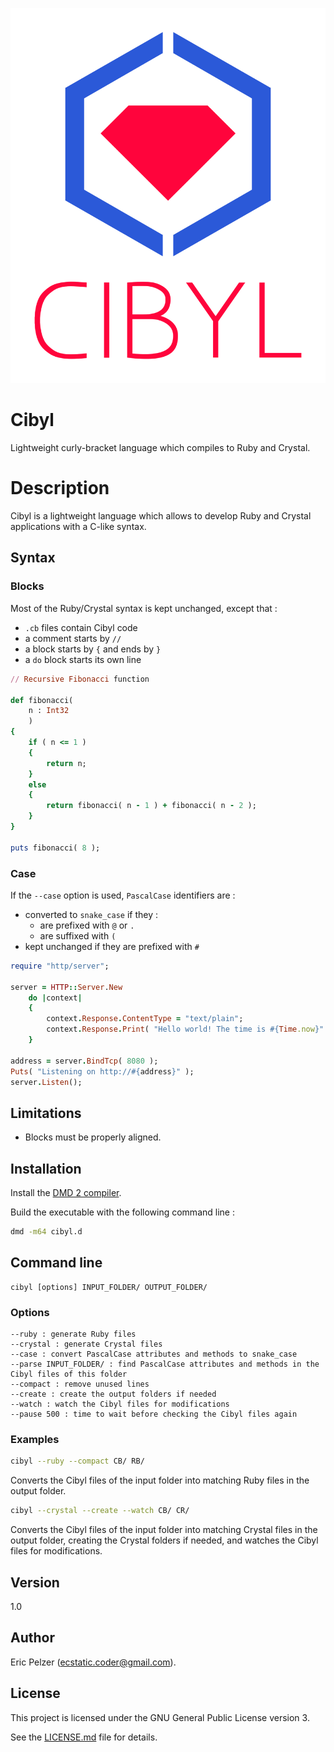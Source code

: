 ![](https://github.com/senselogic/CIBYL/blob/master/LOGO/cibyl.png)

# Cibyl

Lightweight curly-bracket language which compiles to Ruby and Crystal.

# Description

Cibyl is a lightweight language which allows to develop Ruby and Crystal applications with a C-like syntax.

## Syntax

### Blocks

Most of the Ruby/Crystal syntax is kept unchanged, except that :

*   `.cb` files contain Cibyl code
*   a comment starts by `//`
*   a block starts by `{` and ends by `}`
*   a `do` block starts its own line

```ruby
// Recursive Fibonacci function

def fibonacci(
    n : Int32
    )
{
    if ( n <= 1 )
    {
        return n;
    }
    else
    {
        return fibonacci( n - 1 ) + fibonacci( n - 2 );
    }
}

puts fibonacci( 8 );
```

### Case

If the `--case` option is used, `PascalCase` identifiers are :

*   converted to `snake_case` if they :
    *   are prefixed with `@` or `.`
    *   are suffixed with `(`
*   kept unchanged if they are prefixed with `#`

```ruby
require "http/server";

server = HTTP::Server.New
    do |context|
    {
        context.Response.ContentType = "text/plain";
        context.Response.Print( "Hello world! The time is #{Time.now}" );
    }

address = server.BindTcp( 8080 );
Puts( "Listening on http://#{address}" );
server.Listen();
```

## Limitations

*   Blocks must be properly aligned.

## Installation

Install the [DMD 2 compiler](https://dlang.org/download.html).

Build the executable with the following command line :

```bash
dmd -m64 cibyl.d
```

## Command line

```
cibyl [options] INPUT_FOLDER/ OUTPUT_FOLDER/
```

### Options

```
--ruby : generate Ruby files
--crystal : generate Crystal files
--case : convert PascalCase attributes and methods to snake_case
--parse INPUT_FOLDER/ : find PascalCase attributes and methods in the Cibyl files of this folder
--compact : remove unused lines
--create : create the output folders if needed
--watch : watch the Cibyl files for modifications
--pause 500 : time to wait before checking the Cibyl files again
```

### Examples

```bash
cibyl --ruby --compact CB/ RB/
```

Converts the Cibyl files of the input folder into matching Ruby files in the output folder.

```bash
cibyl --crystal --create --watch CB/ CR/
```

Converts the Cibyl files of the input folder into matching Crystal files in the output folder, creating the Crystal folders if needed, and watches the Cibyl files for modifications.

## Version

1.0

## Author

Eric Pelzer (ecstatic.coder@gmail.com).

## License

This project is licensed under the GNU General Public License version 3.

See the [LICENSE.md](LICENSE.md) file for details.
